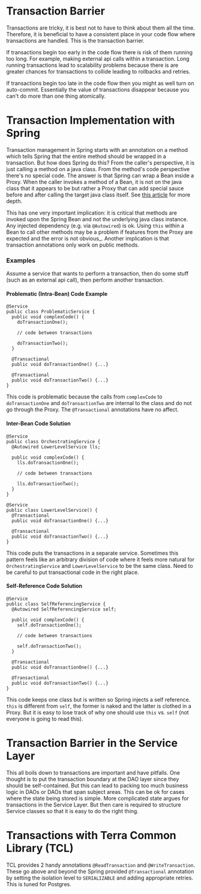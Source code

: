 # Transaction Barrier
Transactions are tricky, it is best not to have to think about them all the time.
Therefore, it is beneficial to have a consistent place in your code flow where transactions
are handled. This is the transaction barrier.

If transactions begin too early in the code flow there is risk of them running too long. For example,
making external api calls within a transaction. Long running transactions lead to scalability problems
because there is are greater chances for transactions to collide leading to rollbacks and retries.

If transactions begin too late in the code flow then you might as well turn on auto-commit.
Essentially the value of transactions disappear because you can't do more than one thing atomically.

# Transaction Implementation with Spring
Transaction management in Spring starts with an annotation on a method which tells Spring that the entire
method should be wrapped in a transaction. But how does Spring do this? From the caller's perspective,
it is just calling a method on a java class. From the method's code perspective there's no special code.
The answer is that Spring can wrap a Bean inside a Proxy. When the caller invokes a method of a Bean,
it is not on the java class that it appears to be but rather a Proxy that can add special sauce before and
after calling the target java class itself. See [this article](https://spring.io/blog/2012/05/23/transactions-caching-and-aop-understanding-proxy-usage-in-spring) for more depth.

This has one very important implication: it is critical that methods are invoked upon the Spring Bean and
not the underlying java class instance. Any injected dependency (e.g. via `@Autowired`) is ok. Using
`this` within a Bean to call other methods may be a problem if features from the Proxy are expected 
and the error is not obvious_. Another implication is that transaction annotations only work on public
methods.

### Examples
Assume a service that wants to perform a transaction, then do some stuff (such as an external api call), then
perform another transaction.

#### Problematic (Intra-Bean) Code Example
```
@Service
public class ProblematicService {
  public void complexCode() {
    doTransactionOne();

    // code between transactions

    doTransactionTwo();
  }
  
  @Transactional
  public void doTransactionOne() {...}

  @Transactional
  public void doTransactionTwo() {...}
}
```
This code is problematic because the calls from `complexCode` to `doTransactionOne` and `doTransactionTwo`
are internal to the class and do not go through the Proxy. The `@Transactional` annotations have no affect.

#### Inter-Bean Code Solution
```
@Service
public class OrchestratingService {
  @Autowired LowerLevelService lls;
  
  public void complexCode() {
    lls.doTransactionOne();

    // code between transactions

    lls.doTransactionTwo();
  }
}

@Service
public class LowerLevelService() {
  @Transactional
  public void doTransactionOne() {...}

  @Transactional
  public void doTransactionTwo() {...}
}
```
This code puts the transactions in a separate service. Sometimes this pattern feels like an arbitrary
division of code where it feels more natural for `OrchestratingService` and `LowerLevelService` to be
the same class. Need to be careful to put transactional code in the right place.

#### Self-Reference Code Solution
```
@Service
public class SelfReferencingService {
  @Autowired SelfReferencingService self;
  
  public void complexCode() {
    self.doTransactionOne();

    // code between transactions

    self.doTransactionTwo();
  }
  
  @Transactional
  public void doTransactionOne() {...}

  @Transactional
  public void doTransactionTwo() {...}
}
```
This code keeps one class but is written so Spring injects a self reference. `this` is different from `self`,
the former is naked and the latter is clothed in a Proxy. But it is easy to lose track of why one should
use `this` vs. `self` (not everyone is going to read this).

# Transaction Barrier in the Service Layer
This all boils down to transactions are important and have pitfalls. One thought is to put the transaction
boundary at the DAO layer since they should be self-contained. But this can lead to packing too much
business logic in DAOs or DAOs that span subject areas. This can be ok for cases where the
state being stored is simple. More complicated state argues for transactions in the Service Layer.
But then care is required to structure Service classes so that it is easy to do the right thing.

# Transactions with Terra Common Library (TCL)
TCL provides 2 handy annotations `@ReadTransaction` and `@WriteTransaction`. These go above
and beyond the Spring provided `@Transactional` annotation by setting the isolation level
to `SERIALIZABLE` and adding appropriate retries. This is tuned for Postgres.
